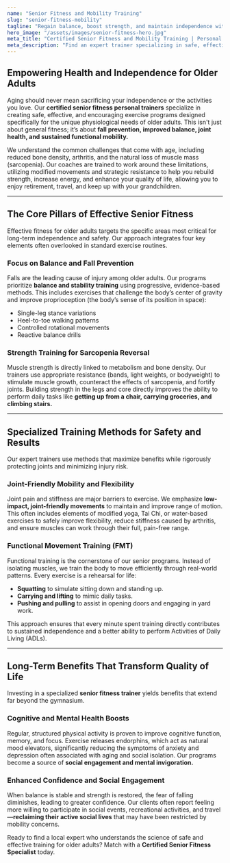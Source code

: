 ```yaml
---
name: "Senior Fitness and Mobility Training"
slug: "senior-fitness-mobility"
tagline: "Regain balance, boost strength, and maintain independence with specialized senior fitness programs."
hero_image: "/assets/images/senior-fitness-hero.jpg"
meta_title: "Certified Senior Fitness and Mobility Training | Personal Trainers for Older Adults"
meta_description: "Find an expert trainer specializing in safe, effective fitness programs for older adults. Focus on fall prevention, core strength, joint mobility, and functional movement to stay independent."
---
```

## Empowering Health and Independence for Older Adults

Aging should never mean sacrificing your independence or the activities you love. Our **certified senior fitness personal trainers** specialize in creating safe, effective, and encouraging exercise programs designed specifically for the unique physiological needs of older adults. This isn't just about general fitness; it’s about **fall prevention, improved balance, joint health, and sustained functional mobility.**

We understand the common challenges that come with age, including reduced bone density, arthritis, and the natural loss of muscle mass (sarcopenia). Our coaches are trained to work around these limitations, utilizing modified movements and strategic resistance to help you rebuild strength, increase energy, and enhance your quality of life, allowing you to enjoy retirement, travel, and keep up with your grandchildren.

---

## The Core Pillars of Effective Senior Fitness

Effective fitness for older adults targets the specific areas most critical for long-term independence and safety. Our approach integrates four key elements often overlooked in standard exercise routines.

### Focus on Balance and Fall Prevention
Falls are the leading cause of injury among older adults. Our programs prioritize **balance and stability training** using progressive, evidence-based methods. This includes exercises that challenge the body’s center of gravity and improve proprioception (the body’s sense of its position in space):
* Single-leg stance variations
* Heel-to-toe walking patterns
* Controlled rotational movements
* Reactive balance drills

### Strength Training for Sarcopenia Reversal
Muscle strength is directly linked to metabolism and bone density. Our trainers use appropriate resistance (bands, light weights, or bodyweight) to stimulate muscle growth, counteract the effects of sarcopenia, and fortify joints. Building strength in the legs and core directly improves the ability to perform daily tasks like **getting up from a chair, carrying groceries, and climbing stairs.**

---

## Specialized Training Methods for Safety and Results

Our expert trainers use methods that maximize benefits while rigorously protecting joints and minimizing injury risk.

### Joint-Friendly Mobility and Flexibility
Joint pain and stiffness are major barriers to exercise. We emphasize **low-impact, joint-friendly movements** to maintain and improve range of motion. This often includes elements of modified yoga, Tai Chi, or water-based exercises to safely improve flexibility, reduce stiffness caused by arthritis, and ensure muscles can work through their full, pain-free range.

### Functional Movement Training (FMT)
Functional training is the cornerstone of our senior programs. Instead of isolating muscles, we train the body to move efficiently through real-world patterns. Every exercise is a rehearsal for life:
* **Squatting** to simulate sitting down and standing up.
* **Carrying and lifting** to mimic daily tasks.
* **Pushing and pulling** to assist in opening doors and engaging in yard work.

This approach ensures that every minute spent training directly contributes to sustained independence and a better ability to perform Activities of Daily Living (ADLs).

---

## Long-Term Benefits That Transform Quality of Life

Investing in a specialized **senior fitness trainer** yields benefits that extend far beyond the gymnasium.

### Cognitive and Mental Health Boosts
Regular, structured physical activity is proven to improve cognitive function, memory, and focus. Exercise releases endorphins, which act as natural mood elevators, significantly reducing the symptoms of anxiety and depression often associated with aging and social isolation. Our programs become a source of **social engagement and mental invigoration.**

### Enhanced Confidence and Social Engagement
When balance is stable and strength is restored, the fear of falling diminishes, leading to greater confidence. Our clients often report feeling more willing to participate in social events, recreational activities, and travel—**reclaiming their active social lives** that may have been restricted by mobility concerns.

Ready to find a local expert who understands the science of safe and effective training for older adults? Match with a **Certified Senior Fitness Specialist** today.